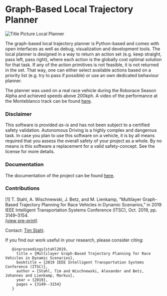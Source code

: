 # Graph-Based Local Trajectory Planner

![Title Picture Local Planner](docs/source/figures/Title.png)

The graph-based local trajectory planner is Python-based and comes with open interfaces as well as debug, visualization
and development tools. The local planner is designed in a way to return an action set (e.g. keep straight, pass left,
pass right), where each action is the globally cost optimal solution for that task. If any of the action primitives is
not feasible, it is not returned in the set. That way, one can either select available actions based on a priority list
(e.g. try to pass if possible) or use an own dedicated behaviour planner.

The planner was used on a real race vehicle during the Roborace Season Alpha and achieved speeds above 200kph.
A video of the performance at the Monteblanco track can be found [here](https://www.youtube.com/watch?v=-vqQBuTQhQw).

### Disclaimer
This software is provided *as-is* and has not been subject to a certified safety validation. Autonomous Driving is a
highly complex and dangerous task. In case you plan to use this software on a vehicle, it is by all means required that
you assess the overall safety of your project as a whole. By no means is this software a replacement for a valid 
safety-concept. See the license for more details.


### Documentation
The documentation of the project can be found [here](https://graphbasedlocaltrajectoryplanner.readthedocs.io/).


### Contributions
[1] T. Stahl, A. Wischnewski, J. Betz, and M. Lienkamp,
“Multilayer Graph-Based Trajectory Planning for Race Vehicles in Dynamic Scenarios,”
in 2019 IEEE Intelligent Transportation Systems Conference (ITSC), Oct. 2019, pp. 3149–3154.\
[(view pre-print)](https://arxiv.org/pdf/2005.08664>`)

Contact: [Tim Stahl](mailto:stahl@ftm.mw.tum.de).

If you find our work useful in your research, please consider citing: 

```
   @inproceedings{stahl2019,
     title = {Multilayer Graph-Based Trajectory Planning for Race Vehicles in Dynamic Scenarios},
     booktitle = {2019 IEEE Intelligent Transportation Systems Conference (ITSC)},
     author = {Stahl, Tim and Wischnewski, Alexander and Betz, Johannes and Lienkamp, Markus},
     year = {2019},
     pages = {3149--3154}
   }
```
